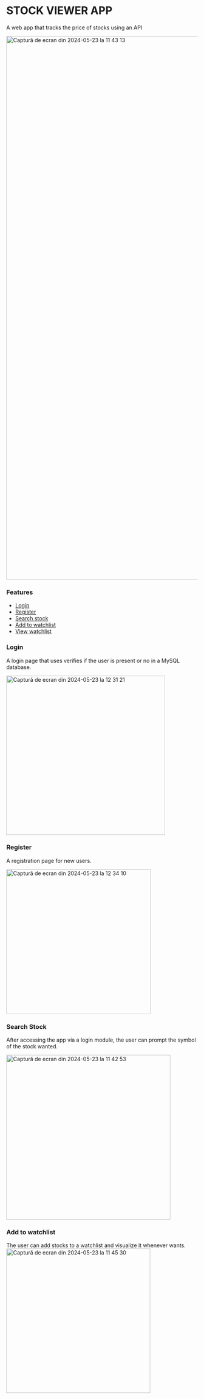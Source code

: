 # STOCK VIEWER APP
A web app that tracks the price of stocks using an API

<img width="1426" alt="Captură de ecran din 2024-05-23 la 11 43 13" src="https://github.com/cipri7/Stock-Viewer-WebApp/assets/102433321/52c200b3-1e2d-4f25-a568-5117b65879c9">

### Features
- [Login](#login)
- [Register](#register)
- [Search stock](#search-stock)
- [Add to watchlist](#add-to-watchlist)
- [View watchlist](#view-watchlist)


### Login
A login page that uses verifies if the user is present or no in a MySQL database.

<img width="418" alt="Captură de ecran din 2024-05-23 la 12 31 21" src="https://github.com/cipri7/Stock-Viewer-WebApp/assets/102433321/f08aee2c-aeb6-423f-83d9-23d96054ba47">


### Register
A registration page for new users.

<img width="380" alt="Captură de ecran din 2024-05-23 la 12 34 10" src="https://github.com/cipri7/Stock-Viewer-WebApp/assets/102433321/19c9482c-6b26-437d-9a37-c7589aec1d80">


### Search Stock
After accessing the app via a login module, the user can prompt the symbol of the stock wanted.

<img width="432" alt="Captură de ecran din 2024-05-23 la 11 42 53" src="https://github.com/cipri7/Stock-Viewer-WebApp/assets/102433321/bcd96449-cbac-4a71-a441-0951ecf99bc5">


### Add to watchlist
The user can add stocks to a watchlist and visualize it whenever wants.
<img width="379" alt="Captură de ecran din 2024-05-23 la 11 45 30" src="https://github.com/cipri7/Stock-Viewer-WebApp/assets/102433321/d025ab56-453c-4f91-929c-34fefe606b62">


